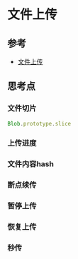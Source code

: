 # 文件上传

## 参考
- [文件上传](https://juejin.im/post/5dff8a26e51d4558105420ed?utm_source=gold_browser_extension)


## 思考点

### 文件切片
```js
Blob.prototype.slice
```

### 上传进度
### 文件内容hash
### 断点续传
### 暂停上传
### 恢复上传
### 秒传
